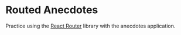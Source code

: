 # Routed Anecdotes

Practice using the [React Router](https://reactrouter.com/en/main) library with the anecdotes application.
